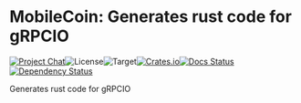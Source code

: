 # MobileCoin: Generates rust code for gRPCIO

[![Project Chat][chat-image]][chat-link]<!--
-->![License][license-image]<!--
-->![Target][target-image]<!--
-->[![Crates.io][crate-image]][crate-link]<!--
-->[![Docs Status][docs-image]][docs-link]<!--
-->[![Dependency Status][deps-image]][deps-link]

Generates rust code for gRPCIO

[chat-image]: https://img.shields.io/discord/844353360348971068?style=flat-square
[chat-link]: https://mobilecoin.chat
[license-image]: https://img.shields.io/crates/l/mc-grpcio-gen?style=flat-square
[target-image]: https://img.shields.io/badge/target-x86__64-blue?style=flat-square
[crate-image]: https://img.shields.io/crates/v/mc-grpcio-gen.svg?style=flat-square
[crate-link]: https://crates.io/crates/mc-grpcio-gen
[docs-image]: https://img.shields.io/docsrs/mc-grpcio-gen?style=flat-square
[docs-link]: https://docs.rs/crate/mc-grpcio-gen
[deps-image]: https://deps.rs/crate/mc-grpcio-gen/0.1.0/status.svg?style=flat-square
[deps-link]: https://deps.rs/crate/mc-grpcio-gen/0.1.0
